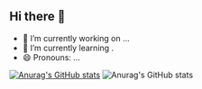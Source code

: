 ## Hi there 👋

- 🔭 I’m currently working on ...
- 🌱 I’m currently learning .
- 😄 Pronouns: ...

[![Anurag's GitHub stats](https://github-readme-stats.vercel.app/api?username=Guilherme1080)](https://github.com/anuraghazra/github-readme-stats)
![Anurag's GitHub stats](https://github-readme-stats.vercel.app/api?username=anuraghazra&show_icons=true)
 
